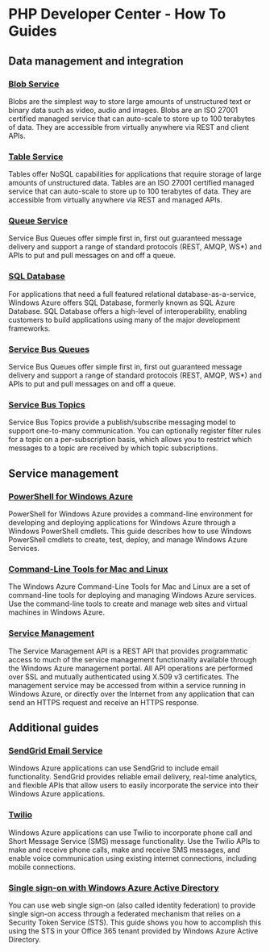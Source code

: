 <properties linkid="devnav-php-howto" urlDisplayName="How To Guides" pageTitle="Windows Azure PHP feature guides" title="Windows Azure PHP feature guides" metaKeywords="Azure PHP" Description="Find topics about using Windows Azure services and features in PHP." metaCanonical="" disqusComments="0" umbracoNaviHide="0" />


# PHP Developer Center - How To Guides #
## Data management and integration ##

### [Blob Service](/en-us/develop/php/how-to-guides/blob-service/ "Blob Service") ###
Blobs are the simplest way to store large amounts of unstructured text or binary data such as video, audio and images. Blobs are an ISO 27001 certified managed service that can auto-scale to store up to 100 terabytes of data. They are accessible from virtually anywhere via REST and client APIs.

### [Table Service](/en-us/develop/php/how-to-guides/table-service/ "Table Service") ###
Tables offer NoSQL capabilities for applications that require storage of large amounts of unstructured data. Tables are an ISO 27001 certified managed service that can auto-scale to store up to 100 terabytes of data. They are accessible from virtually anywhere via REST and managed APIs.

### [Queue Service](/en-us/develop/php/how-to-guides/queue-service/ "Queue Service") ###
Service Bus Queues offer simple first in, first out guaranteed message delivery and support a range of standard protocols (REST, AMQP, WS*) and APIs to put and pull messages on and off a queue.

### [SQL Database](/en-us/develop/php/how-to-guides/sql-database/ "SQL Database") ###
For applications that need a full featured relational database-as-a-service, Windows Azure offers SQL Database, formerly known as SQL Azure Database. SQL Database offers a high-level of interoperability, enabling customers to build applications using many of the major development frameworks.

### [Service Bus Queues]
Service Bus Queues offer simple first in, first out guaranteed message delivery and support a range of standard protocols (REST, AMQP, WS*) and APIs to put and pull messages on and off a queue.

### [Service Bus Topics]
Service Bus Topics provide a publish/subscribe messaging model to support one-to-many communication. You can optionally register filter rules for a topic on a per-subscription basis, which allows you to restrict which messages to a topic are received by which topic subscriptions.

## Service management ##

### [PowerShell for Windows Azure](/en-us/develop/php/how-to-guides/powershell-cmdlets/ "PowerShell for Windows Azure") ###
PowerShell for Windows Azure provides a command-line environment for developing and deploying applications for Windows Azure through a  Windows PowerShell cmdlets. This guide describes how to use Windows PowerShell cmdlets to create, test, deploy, and manage Windows Azure Services. 

### [Command-Line Tools for Mac and Linux](/en-us/develop/php/how-to-guides/command-line-tools/ "Command-Line Tools for Mac and Linux") ###
The Windows Azure Command-Line Tools for Mac and Linux are a set of command-line tools for deploying and managing Windows Azure services. Use the command-line tools to create and manage web sites and virtual machines in Windows Azure.

### [Service Management]
The Service Management API is a REST API that provides programmatic access to much of the service management functionality available through the Windows Azure management portal. All API operations are performed over SSL and mutually authenticated using X.509 v3 certificates. The management service may be accessed from within a service running in Windows Azure, or directly over the Internet from any application that can send an HTTPS request and receive an HTTPS response.

## Additional guides ##

### [SendGrid Email Service](/en-us/develop/php/how-to-guides/sendgrid-email-service/ "SendGrid Email Service") ###
Windows Azure applications can use SendGrid to include email functionality.  SendGrid provides reliable email delivery,  real-time analytics, and flexible APIs that allow users to easily incorporate the service into their Windows Azure applications.

### [Twilio](/en-us/develop/php/how-to-guides/twilio-voice-and-sms-service/ "Twilio") ###
Windows Azure applications can use Twilio to incorporate phone call and Short Message Service (SMS) message functionality.  Use the Twilio APIs to make and receive phone calls, make and receive SMS messages, and enable voice communication using existing internet connections, including mobile connections.

### [Single sign-on with Windows Azure Active Directory]
You can use web single sign-on (also called identity federation) to provide single sign-on access through a federated mechanism that relies on a Security Token Service (STS).  This guide shows you how to accomplish this using the STS in your Office 365 tenant provided by Windows Azure Active Directory.

[client-libs]: http://go.microsoft.com/fwlink/?LinkId=252719
[twilio_php]: https://github.com/twilio/twilio-php
[Blob Service]: /en-us/develop/nodejs/how-to-guides/blob-storage/
[Service Bus Queues]: /en-us/develop/php/how-to-guides/service-bus-queues/
[Service Bus Topics]: /en-us/develop/php/how-to-guides/service-bus-topics/
[Single sign-on with Windows Azure Active Directory]: /en-us/develop/php/how-to-guides/web-sso/
[Service Management]: /en-us/develop/how-to-guides/service-management/